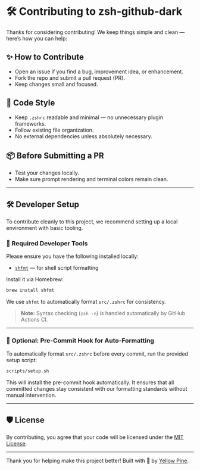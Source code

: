 # 🛠 Contributing to zsh-github-dark

Thanks for considering contributing!
We keep things simple and clean — here’s how you can help:

## ✨ How to Contribute

- Open an issue if you find a bug, improvement idea, or enhancement.
- Fork the repo and submit a pull request (PR).
- Keep changes small and focused.

## 🎯 Code Style

- Keep `.zshrc` readable and minimal — no unnecessary plugin frameworks.
- Follow existing file organization.
- No external dependencies unless absolutely necessary.

## 📦 Before Submitting a PR

- Test your changes locally.
- Make sure prompt rendering and terminal colors remain clean.

---

## 🛠 Developer Setup

To contribute cleanly to this project, we recommend setting up a local
environment with basic tooling.

### 🔹 Required Developer Tools

Please ensure you have the following installed locally:

- [`shfmt`](https://github.com/mvdan/sh) — for shell script formatting

Install it via Homebrew:

```bash
brew install shfmt
```

We use `shfmt` to automatically format `src/.zshrc` for consistency.

> **Note:** Syntax checking (`zsh -n`) is handled automatically by
> GitHub Actions CI.

---

### 🔹 Optional: Pre-Commit Hook for Auto-Formatting

To automatically format `src/.zshrc` before every commit, run the provided setup
script:

```bash
scripts/setup.sh
```

This will install the pre-commit hook automatically.
It ensures that all committed changes stay consistent with our formatting
standards without manual intervention.

---

## 🛡 License

By contributing, you agree that your code will be licensed under the [MIT License](LICENSE).

---

Thank you for helping make this project better!
Built with 💛 by [Yellow Pine](https://github.com/yellow-pine).
